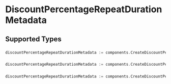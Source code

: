 # DiscountPercentageRepeatDurationMetadata


## Supported Types

### 

```go
discountPercentageRepeatDurationMetadata := components.CreateDiscountPercentageRepeatDurationMetadataStr(string{/* values here */})
```

### 

```go
discountPercentageRepeatDurationMetadata := components.CreateDiscountPercentageRepeatDurationMetadataInteger(int64{/* values here */})
```

### 

```go
discountPercentageRepeatDurationMetadata := components.CreateDiscountPercentageRepeatDurationMetadataBoolean(bool{/* values here */})
```

